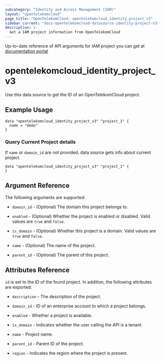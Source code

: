 ```yaml
---
subcategory: "Identity and Access Management (IAM)"
layout: "opentelekomcloud"
page_title: "OpenTelekomCloud: opentelekomcloud_identity_project_v3"
sidebar_current: "docs-opentelekomcloud-datasource-identity-project-v3"
description: |-
  Get a IAM project information from OpenTelekomCloud
---
```


Up-to-date reference of API arguments for IAM project you can get at
[documentation portal](https://docs.otc.t-systems.com/identity-access-management/api-ref/apis/project_management/querying_project_information_based_on_the_specified_criteria.html#en-us-topic-0057845625)

# opentelekomcloud_identity_project_v3

Use this data source to get the ID of an OpenTelekomCloud project.

## Example Usage

```hcl
data "opentelekomcloud_identity_project_v3" "project_1" {
  name = "demo"
}
```

### Query Current Project details

If `name` or `domain_id` are not provided, data source gets info about current project.

```hcl
data "opentelekomcloud_identity_project_v3" "project_1" {
}
```


## Argument Reference

The following arguments are supported:

* `domain_id` - (Optional) The domain this project belongs to.

* `enabled` - (Optional) Whether the project is enabled or disabled. Valid values are `true` and `false`.

* `is_domain` - (Optional) Whether this project is a domain. Valid values are `true` and `false`.

* `name` - (Optional) The name of the project.

* `parent_id` - (Optional) The parent of this project.

## Attributes Reference

`id` is set to the ID of the found project. In addition, the following attributes are exported:

* `description` - The description of the project.

* `domain_id` - ID of an enterprise account to which a project belongs.

* `enabled` - Whether a project is available.

* `is_domain` - Indicates whether the user calling the API is a tenant.

* `name` - Project name.

* `parent_id` - Parent ID of the project.

* `region` - Indicates the region where the project is present.
